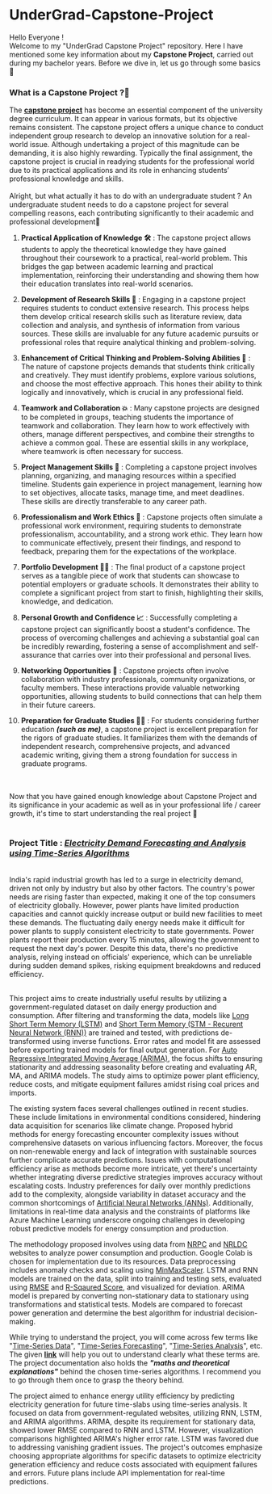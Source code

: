 # UnderGrad-Capstone-Project

Hello Everyone !
<br>
Welcome to my "UnderGrad Capstone Project" repository. Here I have mentioned some key information about my <b>Capstone Project</b>, carried out during my bachelor years. Before we dive in, let us go through some basics 🔽
<br>
### What is a Capstone Project ?🤔
The <b>[capstone project](https://www.topuniversities.com/student-info/careers-advice-articles/what-capstone-project-why-it-important)</b> has become an essential component of the university degree curriculum. It can appear in various formats, but its objective remains consistent. The capstone project offers a unique chance to conduct independent group research to develop an innovative solution for a real-world issue. Although undertaking a project of this magnitude can be demanding, it is also highly rewarding. Typically the final assignment, the capstone project is crucial in readying students for the professional world due to its practical applications and its role in enhancing students’ professional knowledge and skills.
<br><br>
Alright, but what actually it has to do with an undergraduate student ? An undergraduate student needs to do a capstone project for several compelling reasons, each contributing significantly to their academic and professional development🔻

1.  **Practical Application of Knowledge 🛠️** : The capstone project allows students to apply the theoretical knowledge they have gained throughout their coursework to a practical, real-world problem. This bridges the gap between academic learning and practical implementation, reinforcing their understanding and showing them how their education translates into real-world scenarios.
    
2.  **Development of Research Skills 🔬** : Engaging in a capstone project requires students to conduct extensive research. This process helps them develop critical research skills such as literature review, data collection and analysis, and synthesis of information from various sources. These skills are invaluable for any future academic pursuits or professional roles that require analytical thinking and problem-solving.
    
3.  **Enhancement of Critical Thinking and Problem-Solving Abilities 🤯** : The nature of capstone projects demands that students think critically and creatively. They must identify problems, explore various solutions, and choose the most effective approach. This hones their ability to think logically and innovatively, which is crucial in any professional field.
    
4.  **Teamwork and Collaboration 💥** : Many capstone projects are designed to be completed in groups, teaching students the importance of teamwork and collaboration. They learn how to work effectively with others, manage different perspectives, and combine their strengths to achieve a common goal. These are essential skills in any workplace, where teamwork is often necessary for success.
    
5.  **Project Management Skills 📃** : Completing a capstone project involves planning, organizing, and managing resources within a specified timeline. Students gain experience in project management, learning how to set objectives, allocate tasks, manage time, and meet deadlines. These skills are directly transferable to any career path.
    
6.  **Professionalism and Work Ethics 👔** : Capstone projects often simulate a professional work environment, requiring students to demonstrate professionalism, accountability, and a strong work ethic. They learn how to communicate effectively, present their findings, and respond to feedback, preparing them for the expectations of the workplace.
    
7.  **Portfolio Development 👨‍🏫** : The final product of a capstone project serves as a tangible piece of work that students can showcase to potential employers or graduate schools. It demonstrates their ability to complete a significant project from start to finish, highlighting their skills, knowledge, and dedication.
    
8.  **Personal Growth and Confidence 📈** : Successfully completing a capstone project can significantly boost a student's confidence. The process of overcoming challenges and achieving a substantial goal can be incredibly rewarding, fostering a sense of accomplishment and self-assurance that carries over into their professional and personal lives.
    
9.  **Networking Opportunities 🛜** : Capstone projects often involve collaboration with industry professionals, community organizations, or faculty members. These interactions provide valuable networking opportunities, allowing students to build connections that can help them in their future careers.
    
10.  **Preparation for Graduate Studies 👨‍🎓** : For students considering further education <b><i>(such as me)</i></b>, a capstone project is excellent preparation for the rigors of graduate studies. It familiarizes them with the demands of independent research, comprehensive projects, and advanced academic writing, giving them a strong foundation for success in graduate programs.
<br>
<br>
Now that you have gained enough knowledge about Capstone Project and its significance in your academic as well as in your professional life / career growth, it's time to start understanding the real project 🔽<br>
<br>

### Project Title : <b><i><u>Electricity Demand Forecasting and Analysis using Time-Series Algorithms</u></i></b>
<br>
India's rapid industrial growth has led to a surge in electricity demand, driven not only by industry but also by other factors. The country's power needs are rising faster than expected, making it one of the top consumers of electricity globally. However, power plants have limited production capacities and cannot quickly increase output or build new facilities to meet these demands. The fluctuating daily energy needs make it difficult for power plants to supply consistent electricity to state governments. Power plants report their production every 15 minutes, allowing the government to request the next day's power. Despite this data, there's no predictive analysis, relying instead on officials' experience, which can be unreliable during sudden demand spikes, risking equipment breakdowns and reduced efficiency. 
<br><br>

This project aims to create industrially useful results by utilizing a government-regulated dataset on daily energy production and consumption. After filtering and transforming the data, models like [Long Short Term Memory (LSTM)](https://www.geeksforgeeks.org/deep-learning-introduction-to-long-short-term-memory/) and [Short Term Memory (STM - Recurent Neural Network (RNN))](https://towardsdatascience.com/a-brief-introduction-to-recurrent-neural-networks-638f64a61ff4) are trained and tested, with predictions de-transformed using inverse functions. Error rates and model fit are assessed before exporting trained models for final output generation. For [Auto Regressive Integrated Moving Average (ARIMA)](https://medium.com/@ritusantra/introduction-to-arima-model-c8925103f4c7#:~:text=ARIMA%20(Auto%2DRegressive%20Integrated%20Moving,in%20a%20time%20series%20dataset.)), the focus shifts to ensuring stationarity and addressing seasonality before creating and evaluating AR, MA, and ARIMA models. The study aims to optimize power plant efficiency, reduce costs, and mitigate equipment failures amidst rising coal prices and imports.
<br>

The existing system faces several challenges outlined in recent studies. These include limitations in environmental conditions considered, hindering data acquisition for scenarios like climate change. Proposed hybrid methods for energy forecasting encounter complexity issues without comprehensive datasets on various influencing factors. Moreover, the focus on non-renewable energy and lack of integration with sustainable sources further complicate accurate predictions. Issues with computational efficiency arise as methods become more intricate, yet there's uncertainty whether integrating diverse predictive strategies improves accuracy without escalating costs. Industry preferences for daily over monthly predictions add to the complexity, alongside variability in dataset accuracy and the common shortcomings of [Artificial Neural Networks (ANNs)](https://www.geeksforgeeks.org/artificial-neural-networks-and-its-applications/). Additionally, limitations in real-time data analysis and the constraints of platforms like Azure Machine Learning underscore ongoing challenges in developing robust predictive models for energy consumption and production.
<br>

The methodology proposed involves using data from [NRPC](http://nrpc.gov.in/) and [NRLDC](https://wbes.nrldc.in/Account/Login?ReturnUrl=%2f) websites to analyze power consumption and production. Google Colab is chosen for implementation due to its resources. Data preprocessing includes anomaly checks and scaling using [MinMaxScaler](https://scikit-learn.org/stable/modules/generated/sklearn.preprocessing.MinMaxScaler.html). LSTM and RNN models are trained on the data, split into training and testing sets, evaluated using [RMSE](https://c3.ai/glossary/data-science/root-mean-square-error-rmse/) and [R-Sqaured Score](https://www.freecodecamp.org/news/what-is-r-squared-r2-value-meaning-and-definition/#:~:text=What%20Does%20an%20R%20Squared,the%20dependent%20and%20independent%20variables.), and visualized for deviation. ARIMA model is prepared by converting non-stationary data to stationary using transformations and statistical tests. Models are compared to forecast power generation and determine the best algorithm for industrial decision-making.
<br>

While trying to understand the project, you will come across few terms like "<u>Time-Series Data</u>", "<u>Time-Series Forecasting</u>", "<u>Time-Series Analysis</u>", etc. The given <b>[link](https://medium.com/@learn-simplified/time-series-analysis-what-why-and-how-d01a208d2073)</b> will help you out to understand clearly what these terms are. The project documentation also holds the <i><b>"maths and theoretical explanations"</b></i> behind the chosen time-series algorithms. I recommend you to go through them once to grasp the theory behind.
<br>

The project aimed to enhance energy utility efficiency by predicting electricity generation for future time-slabs using time-series analysis. It focused on data from government-regulated websites, utilizing RNN, LSTM, and ARIMA algorithms. ARIMA, despite its requirement for stationary data, showed lower RMSE compared to RNN and LSTM. However, visualization comparisons highlighted ARIMA's higher error rate. LSTM was favored due to addressing vanishing gradient issues. The project's outcomes emphasize choosing appropriate algorithms for specific datasets to optimize electricity generation efficiency and reduce costs associated with equipment failures and errors. Future plans include API implementation for real-time predictions.
